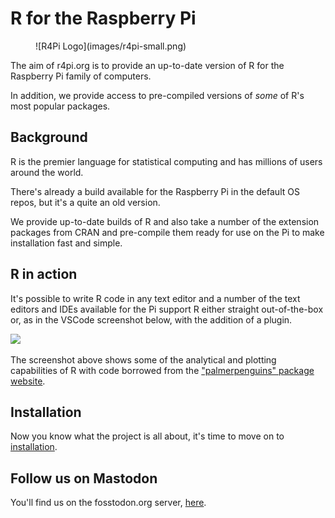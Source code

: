 # R for the Raspberry Pi

<figure markdown>
![R4Pi Logo](images/r4pi-small.png)
</figure>

The aim of r4pi.org is to provide an up-to-date version of R for the Raspberry Pi family of computers.

In addition, we provide access to pre-compiled versions of _some_ of R's most popular packages.

## Background

R is the premier language for statistical computing and has millions of users around the world.

There's already a build available for the Raspberry Pi in the default OS repos, but it's a quite an old version.

We provide up-to-date builds of R and also take a number of the extension packages from CRAN and pre-compile them ready
for use on the Pi to make installation fast and simple.

## R in action

It's possible to write R code in any text editor and a number of the text editors and IDEs available for the Pi support
R either straight out-of-the-box or, as in the VSCode screenshot below, with the addition of a plugin.

![](docs/images/r4pi-vscode-penguins.png)

The screenshot above shows some of the analytical and plotting capabilities of R with code borrowed from the 
["palmerpenguins" package website](https://allisonhorst.github.io/palmerpenguins/).

## Installation

Now you know what the project is all about, it's time to move on to [installation](docs/installation.md).

## Follow us on Mastodon

You'll find us on the fosstodon.org server, <a rel="me" href="https://fosstodon.org/@r4pi">here</a>.
